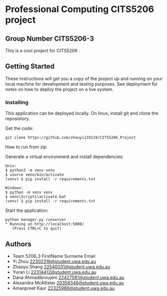 # Professional Computing CITS5206 project
## Group Number CITS5206-3
This is a cool project for CITS5206 .

## Getting Started

These instructions will get you a copy of the project up and running on your local machine for development and testing purposes. See deployment for notes on how to deploy the project on a live system.

### Installing

This application can be deployed locally. On linux, install git and clone the reposistory.

Get the code:
```
git clone https://github.com/zhouyi119119/CITS5206_Project
```
How to run from zip

Generate a virtual environment and install dependencies:
```
Unix:
$ python3 -m venv venv
$ source venv/bin/activate
(venv) $ pip install -r requirements.txt

Windows:
$ python -m venv venv
$ venv\Scripts\activate.bat
(venv) $ pip install -r requirements.txt
```

Start the application:
```
python manager.py runserver
* Running on http://localhost:5000/ 
   (Press CTRL+C to quit)
```

## Authors
 
* Team 5206_3
FirstName	  Surname       	Email
* Yi	      Zhou	          22302319@student.uwa.edu.au
* Zhaoyu	  Shang	          22540031@student.uwa.edu.au
* Yuran	    Li	            22314412@student.uwa.edu.au
* Dana	    Ahmadibroujeni	22427581@student.uwa.edu.au
* Alexandra	McAllister	    20358346@student.uwa.edu.au
* Amanpreet Kaur	          22325986@student.uwa.edu.au
